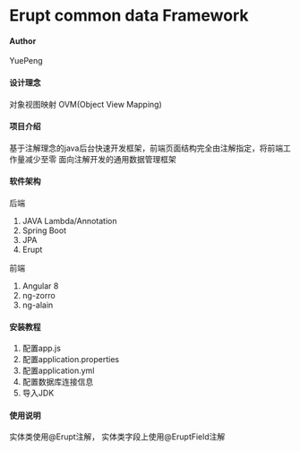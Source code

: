 # Erupt common data Framework

#### Author 
YuePeng

#### 设计理念
对象视图映射 OVM(Object View Mapping)

#### 项目介绍
基于注解理念的java后台快速开发框架，前端页面结构完全由注解指定，将前端工作量减少至零
面向注解开发的通用数据管理框架

#### 软件架构
后端
1. JAVA Lambda/Annotation
2. Spring Boot
3. JPA
4. Erupt

前端
1. Angular 8
2. ng-zorro
3. ng-alain

#### 安装教程
1. 配置app.js
2. 配置application.properties
3. 配置application.yml
4. 配置数据库连接信息
5. 导入JDK

#### 使用说明
实体类使用@Erupt注解，
实体类字段上使用@EruptField注解

